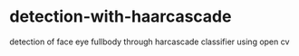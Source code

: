 # detection-with-haarcascade
detection of face eye fullbody through harcascade classifier using open cv
